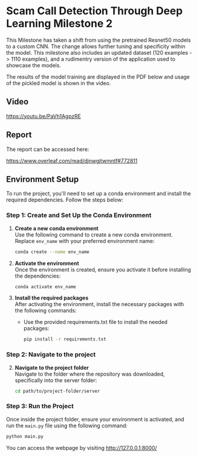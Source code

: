 # Scam Call Detection Through Deep Learning Milestone 2

This Milestone has taken a shift from using the pretrained Resnet50 models to a custom CNN. The change allows further tuning and specificity within the model. This milestone also includes an updated dataset (120 examples -> 1110 examples), and a rudimentry version of the application used to showcase the models. 

The results of the model training are displayed in the PDF below and usage of the pickled model is shown in the video.

## Video

https://youtu.be/PaVh1AgpzRE

## Report

The report can be accessed here:

https://www.overleaf.com/read/djnwgjtwmntf#772811

## Environment Setup

To run the project, you'll need to set up a conda environment and install the required dependencies. Follow the steps below:

### Step 1: Create and Set Up the Conda Environment

1. **Create a new conda environment**  
   Use the following command to create a new conda environment. Replace `env_name` with your preferred environment name:

    ```bash
    conda create --name env_name
    ```

2. **Activate the environment**  
   Once the environment is created, ensure you activate it before installing the dependencies:

    ```bash
    conda activate env_name
    ```

3. **Install the required packages**  
   After activating the environment, install the necessary packages with the following commands:

    - Use the provided requirements.txt file to install the needed packages:
      ```bash
      pip install -r requirements.txt
      ```


### Step 2: Navigate to the project

2. **Navigate to the project folder**  
   Navigate to the folder where the repository was downloaded, specifically into the server folder:

    ```bash
    cd path/to/project-folder/server
    ```

### Step 3: Run the Project

Once inside the project folder, ensure your environment is activated, and run the `main.py` file using the following command:

```bash
python main.py
```

You can access the webpage by visiting http://127.0.0.1:8000/
